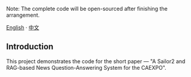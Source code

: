 Note: The complete code will be open-sourced after finishing the arrangement.

[English](./README.md) · [中文](./README.zh-CN.md)

## Introduction

This project demonstrates the code for the short paper — "A Sailor2 and RAG-based News Question-Answering System for the CAEXPO".